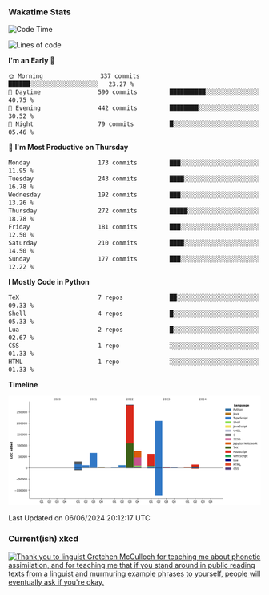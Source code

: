 ### Wakatime Stats
<!--START_SECTION:waka-->
![Code Time](http://img.shields.io/badge/Code%20Time-2%2C589%20hrs%207%20mins-blue)

![Lines of code](https://img.shields.io/badge/From%20Hello%20World%20I%27ve%20Written-775.8%20thousand%20lines%20of%20code-blue)

**I'm an Early 🐤** 

```text
🌞 Morning                337 commits         ██████░░░░░░░░░░░░░░░░░░░   23.27 % 
🌆 Daytime                590 commits         ██████████░░░░░░░░░░░░░░░   40.75 % 
🌃 Evening                442 commits         ████████░░░░░░░░░░░░░░░░░   30.52 % 
🌙 Night                  79 commits          █░░░░░░░░░░░░░░░░░░░░░░░░   05.46 % 
```
📅 **I'm Most Productive on Thursday** 

```text
Monday                   173 commits         ███░░░░░░░░░░░░░░░░░░░░░░   11.95 % 
Tuesday                  243 commits         ████░░░░░░░░░░░░░░░░░░░░░   16.78 % 
Wednesday                192 commits         ███░░░░░░░░░░░░░░░░░░░░░░   13.26 % 
Thursday                 272 commits         █████░░░░░░░░░░░░░░░░░░░░   18.78 % 
Friday                   181 commits         ███░░░░░░░░░░░░░░░░░░░░░░   12.50 % 
Saturday                 210 commits         ████░░░░░░░░░░░░░░░░░░░░░   14.50 % 
Sunday                   177 commits         ███░░░░░░░░░░░░░░░░░░░░░░   12.22 % 
```


**I Mostly Code in Python** 

```text
TeX                      7 repos             ██░░░░░░░░░░░░░░░░░░░░░░░   09.33 % 
Shell                    4 repos             █░░░░░░░░░░░░░░░░░░░░░░░░   05.33 % 
Lua                      2 repos             █░░░░░░░░░░░░░░░░░░░░░░░░   02.67 % 
CSS                      1 repo              ░░░░░░░░░░░░░░░░░░░░░░░░░   01.33 % 
HTML                     1 repo              ░░░░░░░░░░░░░░░░░░░░░░░░░   01.33 % 
```



**Timeline**

![Lines of Code chart](https://raw.githubusercontent.com/joshuajeschek/joshuajeschek/main/assets/bar_graph.png)


 Last Updated on 06/06/2024 20:12:17 UTC
<!--END_SECTION:waka-->

### Current(ish) xkcd
<a id="xkcd-a" title="Thank you to linguist Gretchen McCulloch for teaching me about phonetic assimilation, and for teaching me that if you stand around in public reading texts from a linguist and murmuring example phrases to yourself, people will eventually ask if you're okay." href="https://www.xkcd.com" target="_blank">
        <img align="center" id="xkcd-img" src="https://imgs.xkcd.com/comics/fluid_speech.png" alt="Thank you to linguist Gretchen McCulloch for teaching me about phonetic assimilation, and for teaching me that if you stand around in public reading texts from a linguist and murmuring example phrases to yourself, people will eventually ask if you're okay." height=300 />
</a>

